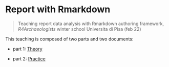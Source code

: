 # Report with Rmarkdown
> Teaching report data analysis with Rmarkdown authoring framework, *R4Archaeologists* winter school Universita di Pisa (feb 22)

This teaching is composed of two parts and two documents:

- part 1: [Theory](https://zoometh.github.io/oxford/R4A/1_Rmarkdown_Theory)

- part 2: [Practice](https://zoometh.github.io/oxford/R4A/2_Rmarkdown_Practice)
